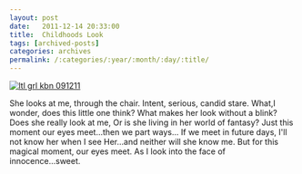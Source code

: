 ```yaml
---
layout: post
date:	2011-12-14 20:33:00
title:  Childhoods Look
tags: [archived-posts]
categories: archives
permalink: /:categories/:year/:month/:day/:title/
---
```

<a href="http://s1142.photobucket.com/albums/n602/Deepapctrsglr/?action=view&amp;current=IMG_3476-1.jpg" target="_blank"><img src="http://i1142.photobucket.com/albums/n602/Deepapctrsglr/IMG_3476-1.jpg" border="0" alt="ltl grl kbn 091211"></a>


She looks at me, through the chair.
Intent, serious, candid stare.
What,I wonder, does this little one think?
What makes her look without a blink?
Does she really look at me,
Or is she living in her world of fantasy?
Just this moment our eyes meet...then we part ways...
If we meet in future days,
I'll not know her when I see
Her...and neither will she know me.
But for this magical moment, our eyes meet.
As I look into the face of innocence...sweet.
